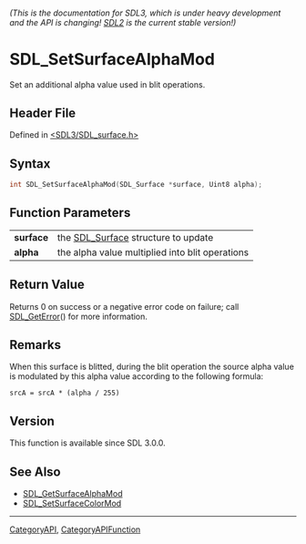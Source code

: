 ###### (This is the documentation for SDL3, which is under heavy development and the API is changing! [SDL2](https://wiki.libsdl.org/SDL2/) is the current stable version!)
# SDL_SetSurfaceAlphaMod

Set an additional alpha value used in blit operations.

## Header File

Defined in [<SDL3/SDL_surface.h>](https://github.com/libsdl-org/SDL/blob/main/include/SDL3/SDL_surface.h)

## Syntax

```c
int SDL_SetSurfaceAlphaMod(SDL_Surface *surface, Uint8 alpha);

```

## Function Parameters

|                 |                                                    |
| --------------- | -------------------------------------------------- |
| **surface**     | the [SDL_Surface](SDL_Surface) structure to update |
| **alpha**       | the alpha value multiplied into blit operations    |

## Return Value

Returns 0 on success or a negative error code on failure; call
[SDL_GetError](SDL_GetError)() for more information.

## Remarks

When this surface is blitted, during the blit operation the source alpha
value is modulated by this alpha value according to the following formula:

`srcA = srcA * (alpha / 255)`

## Version

This function is available since SDL 3.0.0.

## See Also

* [SDL_GetSurfaceAlphaMod](SDL_GetSurfaceAlphaMod)
* [SDL_SetSurfaceColorMod](SDL_SetSurfaceColorMod)

----
[CategoryAPI](CategoryAPI), [CategoryAPIFunction](CategoryAPIFunction)

